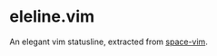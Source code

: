 # eleline.vim
An elegant vim statusline, extracted from [space-vim](https://github.com/liuchengxu/space-vim).
